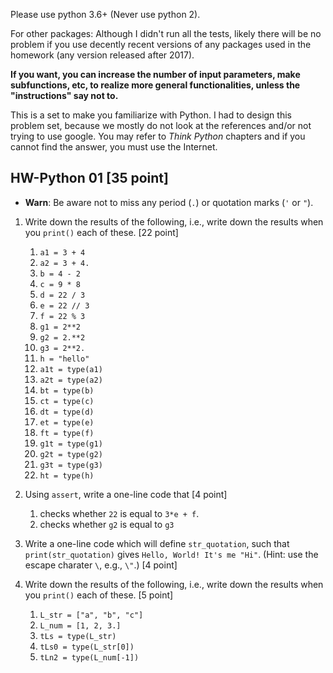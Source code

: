 Please use python 3.6+ (Never use python 2). 

For other packages: Although I didn't run all the tests, likely there will be no problem if you use decently recent versions of any packages used in the homework (any version released after 2017).

**If you want, you can increase the number of input parameters, make subfunctions, etc, to realize more general functionalities, unless the "instructions" say not to.** 

This is a set to make you familiarize with Python. I had to design this problem set, because we mostly do not look at the references and/or not trying to use google. You may refer to *Think Python* chapters and if you cannot find the answer, you must use the Internet.



## HW-Python 01 [35 point]

- **Warn**: Be aware not to miss any period (`.`) or quotation marks (`'` or `"`).

1. Write down the results of the following, i.e., write down the results when you `print()` each of these.  [22 point]

   1. `a1 = 3 + 4`
   2. `a2 = 3 + 4.`
   3. `b = 4 - 2`
   4. `c = 9 * 8`
   5. `d = 22 / 3`
   6. `e = 22 // 3`
   7. `f = 22 % 3`
   8. `g1 = 2**2`
   9. `g2 = 2.**2`
   10. `g3 = 2**2.`
   11. `h = "hello"`
   12. `a1t = type(a1)`
   13. `a2t = type(a2)`
   14. `bt = type(b)`
   15. `ct = type(c)`
   16. `dt = type(d)`
   17. `et = type(e)`
   18. `ft = type(f)`
   19. `g1t = type(g1)`
   20. `g2t = type(g2)`
   21. `g3t = type(g3)`
   22. `ht = type(h)`

   

2. Using `assert`, write a one-line code that [4 point]

   1. checks whether `22` is equal to `3*e + f`.
   2. checks whether `g2` is equal to `g3`

3. Write a one-line code which will define `str_quotation`, such that `print(str_quotation)` gives `Hello, World! It's me "Hi"`.  (Hint: use the escape charater `\`, e.g., `\"`.) [4 point]

4. Write down the results of the following, i.e., write down the results when you `print()` each of these. [5 point]

   1. `L_str = ["a", "b", "c"]`
   2. `L_num = [1, 2, 3.]`
   3. `tLs = type(L_str)`
   4. `tLs0 = type(L_str[0])`
   5. `tLn2 = type(L_num[-1])`